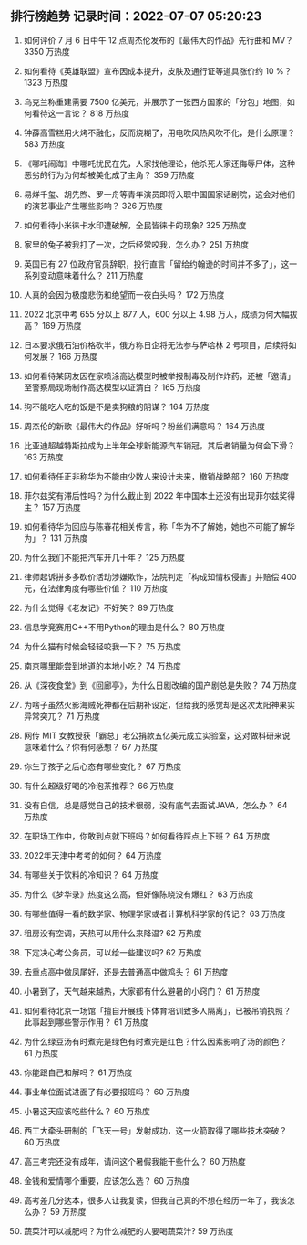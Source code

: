
## 排行榜趋势 记录时间：2022-07-07 05:20:23
  
  1. 如何评价 7 月 6 日中午 12 点周杰伦发布的《最伟大的作品》先行曲和 MV？ 3350 万热度
    
  2. 如何看待《英雄联盟》宣布因成本提升，皮肤及通行证等道具涨价约 10 %？ 1323 万热度
    
  3. 乌克兰称重建需要 7500 亿美元，并展示了一张西方国家的「分包」地图，如何看待这一言论？ 818 万热度
    
  4. 钟薛高雪糕用火烤不融化，反而烧糊了，用电吹风热风吹不化，是什么原理？ 583 万热度
    
  5. 《哪吒闹海》中哪吒扰民在先，人家找他理论，他杀死人家还侮辱尸体，这种恶劣的行为为何却被美化成了主角？ 359 万热度
    
  6. 易烊千玺、胡先煦、罗一舟等青年演员即将入职中国国家话剧院，这会对他们的演艺事业产生哪些影响？ 326 万热度
    
  7. 如何看待小米徕卡水印遭破解，全民皆徕卡的现象? 325 万热度
    
  8. 家里的兔子被我打了一次，之后经常咬我，怎么办？ 251 万热度
    
  9. 英国已有 27 位政府官员辞职，投行直言「留给约翰逊的时间并不多了」，这一系列变动意味着什么？ 211 万热度
    
  10. 人真的会因为极度悲伤和绝望而一夜白头吗？ 172 万热度
    
  11. 2022 北京中考 655 分以上 877 人，600 分以上 4.98 万人，成绩为何大幅拔高？ 169 万热度
    
  12. 日本要求俄石油价格砍半，俄方称日企将无法参与萨哈林 2 号项目，后续将如何发展？ 166 万热度
    
  13. 如何看待某网友因在家喷涂高达模型时被举报制毒及制作炸药，还被「邀请」至警察局现场制作高达模型以证清白？ 165 万热度
    
  14. 狗不能吃人吃的饭是不是卖狗粮的阴谋？ 164 万热度
    
  15. 周杰伦的新歌《最伟大的作品》好听吗？粉丝们满意吗？ 164 万热度
    
  16. 比亚迪超越特斯拉成为上半年全球新能源汽车销冠，其后者销量为何会下滑？ 163 万热度
    
  17. 如何看待任正非称华为不能由少数人来设计未来，撤销战略部？ 160 万热度
    
  18. 菲尔兹奖有滞后性吗？为什么截止到 2022 年中国本土还没有出现菲尔兹奖得主？ 157 万热度
    
  19. 如何看待华为回应与陈春花相关传言，称「华为不了解她，她也不可能了解华为」？ 131 万热度
    
  20. 为什么我们不能把汽车开几十年？ 125 万热度
    
  21. 律师起诉拼多多砍价活动涉嫌欺诈，法院判定「构成知情权侵害」并赔偿 400 元，在法律角度有哪些价值？ 110 万热度
    
  22. 为什么觉得《老友记》不好笑？ 89 万热度
    
  23. 信息学竞赛用C++不用Python的理由是什么？ 80 万热度
    
  24. 为什么猫有时候会轻轻咬我一下？ 75 万热度
    
  25. 南京哪里能尝到地道的本地小吃？ 74 万热度
    
  26. 从《深夜食堂》到《回廊亭》，为什么日剧改编的国产剧总是失败？ 74 万热度
    
  27. 为啥子虽然火影海贼死神都在后期补设定，但给我的感觉却是这次太阳神果实异常突兀？ 71 万热度
    
  28. 网传 MIT 女教授获「霸总」老公捐款五亿美元成立实验室，这对做科研来说意味着什么？你有何感想？ 67 万热度
    
  29. 你生了孩子之后心态有哪些变化？ 67 万热度
    
  30. 有什么超级好喝的冷泡茶推荐？ 66 万热度
    
  31. 没有自信，总是感觉自己的技术很弱，没有底气去面试JAVA，怎么办？ 64 万热度
    
  32. 在职场工作中，你敢到点就下班吗？如何看待踩点上下班？ 64 万热度
    
  33. 2022年天津中考考的如何？ 64 万热度
    
  34. 有哪些关于饮料的冷知识？ 64 万热度
    
  35. 为什么《梦华录》热度这么高，但好像陈晓没有爆红？ 63 万热度
    
  36. 有哪些值得一看的数学家、物理学家或者计算机科学家的传记？ 63 万热度
    
  37. 租房没有空调，天热可以用什么来降温? 62 万热度
    
  38. 下定决心考公务员，可以给一些建议吗? 62 万热度
    
  39. 去重点高中做凤尾好，还是去普通高中做鸡头？ 61 万热度
    
  40. 小暑到了，天气越来越热，大家都有什么避暑的小窍门？ 61 万热度
    
  41. 如何看待北京一场馆「擅自开展线下体育培训致多人隔离」，已被吊销执照？此事起到哪些警示作用？ 61 万热度
    
  42. 为什么绿豆汤有时煮完是绿色有时煮完是红色？什么因素影响了汤的颜色？ 61 万热度
    
  43. 你能跟自己和解吗？ 61 万热度
    
  44. 事业单位面试进面了有必要报班吗？ 60 万热度
    
  45. 小暑这天应该吃些什么？ 60 万热度
    
  46. 西工大牵头研制的「飞天一号」发射成功，这一火箭取得了哪些技术突破？ 60 万热度
    
  47. 高三考完还没有成年，请问这个暑假我能干些什么？ 60 万热度
    
  48. 金钱和爱情哪个重要，应该怎么选？ 60 万热度
    
  49. 高考差几分达本，很多人让我复读，但我自己真的不想在经历一年了，我该怎么办？ 59 万热度
    
  50. 蔬菜汁可以减肥吗？为什么减肥的人要喝蔬菜汁? 59 万热度
    